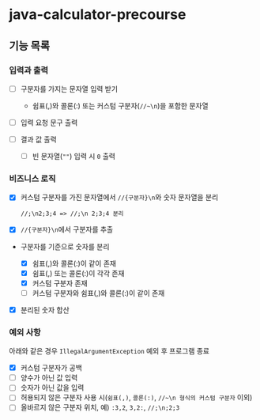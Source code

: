 # java-calculator-precourse

## 기능 목록

### 입력과 출력

* [ ] 구분자를 가지는 문자열 입력 받기

  * 쉼표(,)와 콜론(:) 또는 커스텀 구분자(`//~\n`)을 포함한 문자열

* [ ] 입력 요청 문구 출력
* [ ] 결과 값 출력
  * [ ] 빈 문자열(`""`) 입력 시 `0` 출력

### 비즈니스 로직

* [x] 커스텀 구분자를 가진 문자열에서 `//{구분자}\n`와 숫자 문자열을 분리

      //;\n2;3;4 => //;\n 2;3;4 분리

* [x] `//{구분자}\n`에서 구분자를 추출


* 구분자를 기준으로 숫자를 분리

  * [x] 쉼표(,)와 콜론(:)이 같이 존재
  * [x] 쉼표(,) 또는 콜론(:)이 각각 존재
  * [x] 커스텀 구분자 존재
  * [ ] 커스텀 구분자와 쉼표(,)와 콜론(:)이 같이 존재

* [x] 분리된 숫자 합산


### 예외 사항

아래와 같은 경우 `IllegalArgumentException` 예외 후 프로그램 종료
  * [x] 커스텀 구분자가 공백
  * [ ] 양수가 아닌 값 입력
  * [ ] 숫자가 아닌 값을 입력
  * [ ] 허용되지 않은 구분자 사용 시(`쉼표(,)`, `콜론(:)`, `//~\n 형식의 커스텀 구분자` 이외)
  * [ ] 올바르지 않은 구분자 위치, 예) `:3,2`, `3,2:`, `//;\n;2;3`
